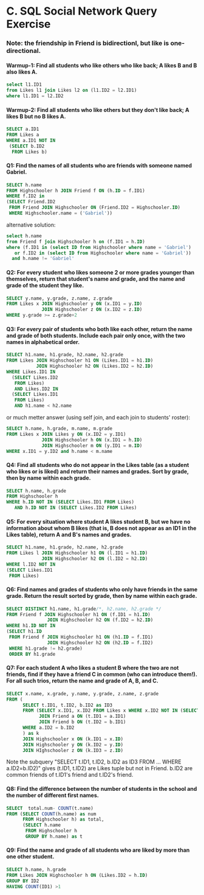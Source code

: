 # C. SQL Social Network Query Exercise

### Note: the friendship in Friend is bidirectionl, but like is one-directional.

#### Warmup-1: Find all students who like others who like back; A likes B and B also likes A.
```SQL
select l1.ID1
from Likes l1 join Likes l2 on (l1.ID2 = l2.ID1)
where l1.ID1 = l2.ID2
```

#### Warmup-2: Find all students who like others but they don't like back; A likes B but no B likes A.
```SQL
SELECT a.ID1
FROM Likes a 
WHERE a.ID1 NOT IN  
 (SELECT b.ID2
  FROM Likes b)
```



#### Q1: Find the names of all students who are friends with someone named Gabriel.
```SQL
SELECT h.name 
FROM Highschooler h JOIN Friend f ON (h.ID = f.ID1)
WHERE f.ID2 in 
(SELECT Friend.ID2 
 FROM Friend JOIN Highschooler ON (Friend.ID2 = Highschooler.ID)
 WHERE Highschooler.name = ('Gabriel'))
```
alternative solution:
```SQL
select h.name
from Friend f join Highschooler h on (f.ID1 = h.ID)
where (f.ID1 in (select ID from Highschooler where name = 'Gabriel')
   or f.ID2 in (select ID from Highschooler where name = 'Gabriel'))
  and h.name != 'Gabriel'
```

#### Q2: For every student who likes someone 2 or more grades younger than themselves, return that student's name and grade, and the name and grade of the student they like.
```SQL
SELECT y.name, y.grade, z.name, z.grade
FROM Likes x JOIN Highschooler y ON (x.ID1 = y.ID)
             JOIN Highschooler z ON (x.ID2 = z.ID)
WHERE y.grade >= z.grade+2
```

#### Q3: For every pair of students who both like each other, return the name and grade of both students. Include each pair only once, with the two names in alphabetical order.
```SQL
SELECT h1.name, h1.grade, h2.name, h2.grade
FROM Likes JOIN Highschooler h1 ON (Likes.ID1 = h1.ID)
           JOIN Highschooler h2 ON (Likes.ID2 = h2.ID)
WHERE Likes.ID1 IN
  (SELECT Likes.ID2
   FROM Likes)
   AND Likes.ID2 IN
  (SELECT Likes.ID1
   FROM Likes)
   AND h1.name < h2.name 
```
or much metter answer (using self join, and each join to students' roster):
```SQL
SELECT h.name, h.grade, m.name, m.grade
FROM Likes x JOIN Likes y ON (x.ID2 = y.ID1)
             JOIN Highschooler h ON (x.ID1 = h.ID)
             JOIN Highschooler m ON (y.ID1 = m.ID)
WHERE x.ID1 = y.ID2 and h.name < m.name
```

#### Q4: Find all students who do not appear in the Likes table (as a student who likes or is liked) and return their names and grades. Sort by grade, then by name within each grade. 
```SQL
SELECT h.name, h.grade
FROM Highschooler h
WHERE h.ID NOT IN (SELECT Likes.ID1 FROM Likes)
   AND h.ID NOT IN (SELECT Likes.ID2 FROM Likes)
```

#### Q5: For every situation where student A likes student B, but we have no information about whom B likes (that is, B does not appear as an ID1 in the Likes table), return A and B's names and grades. 
```SQL
SELECT h1.name, h1.grade, h2.name, h2.grade
FROM Likes l JOIN Highschooler h1 ON (l.ID1 = h1.ID)
             JOIN Highschooler h2 ON (l.ID2 = h2.ID)
WHERE l.ID2 NOT IN 
(SELECT Likes.ID1
 FROM Likes)
```

#### Q6: Find names and grades of students who only have friends in the same grade. Return the result sorted by grade, then by name within each grade.
```SQL
SELECT DISTINCT h1.name, h1.grade/*, h2.name, h2.grade */
FROM Friend f JOIN Highschooler h1 ON (f.ID1 = h1.ID)
               JOIN Highschooler h2 ON (f.ID2 = h2.ID)
WHERE h1.ID NOT IN 
(SELECT h1.ID
 FROM Friend f JOIN Highschooler h1 ON (h1.ID = f.ID1)
               JOIN Highschooler h2 ON (h2.ID = f.ID2)
 WHERE h1.grade != h2.grade)
 ORDER BY h1.grade
```

#### Q7: For each student A who likes a student B where the two are not friends, find if they have a friend C in common (who can introduce them!). For all such trios, return the name and grade of A, B, and C. 
```SQL
SELECT x.name, x.grade, y.name, y.grade, z.name, z.grade
FROM (
      SELECT t.ID1, t.ID2, b.ID2 as ID3
      FROM (SELECT x.ID1, x.ID2 FROM Likes x WHERE x.ID2 NOT IN (SELECT y.ID2 FROM Friend y WHERE x.ID1 = y.ID1)) as t 
            JOIN Friend a ON (t.ID1 = a.ID1)
            JOIN Friend b ON (t.ID2 = b.ID1)
      WHERE a.ID2 = b.ID2
      ) as k 
      JOIN Highschooler x ON (k.ID1 = x.ID)
      JOIN Highschooler y ON (k.ID2 = y.ID)
      JOIN HIghschooler z ON (k.ID3 = z.ID)
```
Note the subquery "SELECT t.ID1, t.ID2, b.ID2 as ID3 FROM ... WHERE a.ID2=b.ID2)" gives (t.ID1, t.ID2) are Likes tuple but not in Friend. b.ID2 are common friends of t.ID1's friend and t.ID2's friend.


#### Q8: Find the difference between the number of students in the school and the number of different first names. 
```SQL
SELECT  total.num- COUNT(t.name)  
FROM (SELECT COUNT(h.name) as num
      FROM Highschooler h) as total, 
      (SELECT h.name
       FROM Highschooler h
       GROUP BY h.name) as t
```

#### Q9: Find the name and grade of all students who are liked by more than one other student. 
```SQL
SELECT h.name, h.grade
FROM Likes JOIN Highschooler h ON (Likes.ID2 = h.ID)
GROUP BY ID2
HAVING COUNT(ID1) >1
```
